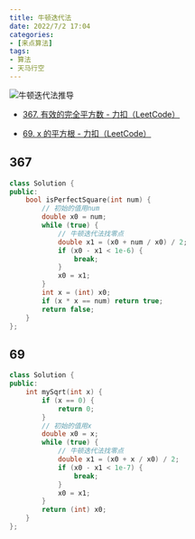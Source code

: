 ```yaml
---
title: 牛顿迭代法
date: 2022/7/2 17:04
categories:
- [来点算法]
tags:
- 算法
- 天马行空
---
```


![牛顿迭代法推导](https://cos.asuka-xun.cc/blog%2Fnewton_method.jpg)

- [367. 有效的完全平方数 - 力扣（LeetCode）](https://leetcode.cn/problems/valid-perfect-square/)
<!-- more -->
- [69. x 的平方根 - 力扣（LeetCode）](https://leetcode.cn/problems/sqrtx/)

## 367

```cpp
class Solution {
public:
    bool isPerfectSquare(int num) {
        // 初始的值用num
        double x0 = num;
        while (true) {
            // 牛顿迭代法找零点
            double x1 = (x0 + num / x0) / 2;
            if (x0 - x1 < 1e-6) {
                break;
            }
            x0 = x1;
        }
        int x = (int) x0;
        if (x * x == num) return true;
        return false;
    }
};
```

## 69

```cpp
class Solution {
public:
    int mySqrt(int x) {
        if (x == 0) {
            return 0;
        }
        // 初始的值用x
        double x0 = x;
        while (true) {
            // 牛顿迭代法找零点
            double x1 = (x0 + x / x0) / 2;
            if (x0 - x1 < 1e-7) {
                break;
            }
            x0 = x1;
        }
        return (int) x0;        
    }
};
```

